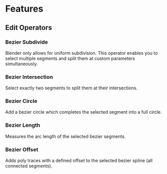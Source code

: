 # Features

## Edit Operators

### Bezier Subdivide
Blender only allows for uniform subdivision.
This operator enables you to select multiple segments and split them at custom parameters simultaneously.

### Bezier Intersection
Select exactly two segments to split them at their intersections.

### Bezier Circle
Add a bezier circle which completes the selected segment into a full circle.

### Bezier Length
Measures the arc length of the selected bezier segments.

### Bezier Offset
Adds poly traces with a defined offset to the selected bezier spline (all connected segments).
